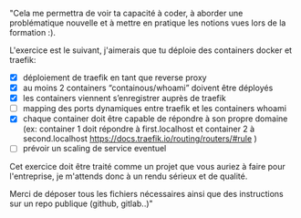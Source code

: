 "Cela me permettra de voir ta capacité à coder, à aborder une problématique nouvelle et à mettre en pratique les notions vues lors de la formation :).

L'exercice est le suivant, j'aimerais que tu déploie des containers docker et traefik:

-   [x] déploiement de traefik en tant que reverse proxy
-   [x] au moins 2 containers “containous/whoami” doivent être déployés
-   [x] les containers viennent s’enregistrer auprès de traefik
-   [ ] mapping des ports dynamiques entre traefik et les containers whoami
-   [x] chaque container doit être capable de répondre à son propre domaine (ex: container 1 doit répondre à first.localhost et container 2 à second.localhost https://docs.traefik.io/routing/routers/#rule )
-   [ ] prévoir un scaling de service eventuel

Cet exercice doit être traité comme un projet que vous auriez à faire pour l'entreprise, je m'attends donc à un rendu sérieux et de qualité.

Merci de déposer tous les fichiers nécessaires ainsi que des instructions sur un repo publique (github, gitlab..)"
